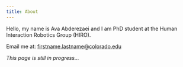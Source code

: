 ```yaml
---
title: About
---
```


Hello, my name is Ava Abderezaei and I am PhD student at the Human Interaction Robotics Group (HIRO).

Email me at: firstname.lastname@colorado.edu

*This page is still in progress...*
